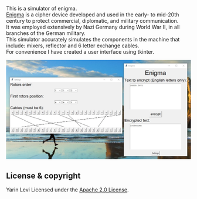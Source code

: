 This is a simulator of enigma.<br>
[Enigma](https://en.wikipedia.org/wiki/Enigma_machine) is a cipher device developed and used in the early- to mid-20th century to protect commercial, diplomatic, and military communication.<br>
It was employed extensively by Nazi Germany during World War II, in all branches of the German military.<br>
This simulator accurately simulates the components in the machine that include: mixers, reflector and 6 letter exchange cables.<br>
For convenience I have created a user interface using tkinter. 

![ScreenShot](https://github.com/yarinl3/Enigma/blob/main/SharedScreenshot.jpg?raw=true)

## License & copyright
Yarin Levi
Licensed under the [Apache 2.0 License](LICENSE).
